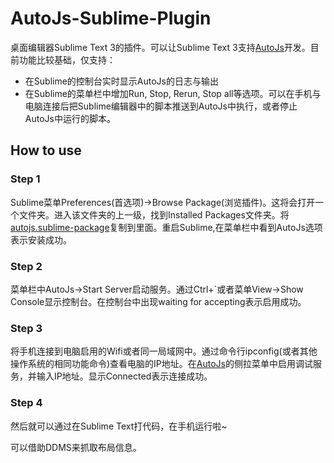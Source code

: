 # AutoJs-Sublime-Plugin

桌面编辑器Sublime Text 3的插件。可以让Sublime Text 3支持[AutoJs](https://github.com/hyb1996/NoRootScriptDroid)开发。目前功能比较基础，仅支持：
* 在Sublime的控制台实时显示AutoJs的日志与输出
* 在Sublime的菜单栏中增加Run, Stop, Rerun, Stop all等选项。可以在手机与电脑连接后把Sublime编辑器中的脚本推送到AutoJs中执行，或者停止AutoJs中运行的脚本。


## How to use

### Step 1
Sublime菜单Preferences(首选项)->Browse Package(浏览插件)。这将会打开一个文件夹。进入该文件夹的上一级，找到Installed Packages文件夹。将[autojs.sublime-package](https://raw.githubusercontent.com/hyb1996/AutoJs-Sublime-Plugin/master/autojs.sublime-package)复制到里面。重启Sublime,在菜单栏中看到AutoJs选项表示安装成功。

### Step 2
菜单栏中AutoJs->Start Server启动服务。通过Ctrl+`或者菜单View->Show Console显示控制台。在控制台中出现waiting for accepting表示启用成功。

### Step 3
将手机连接到电脑启用的Wifi或者同一局域网中。通过命令行ipconfig(或者其他操作系统的相同功能命令)查看电脑的IP地址。在[AutoJs](https://github.com/hyb1996/NoRootScriptDroid)的侧拉菜单中启用调试服务，并输入IP地址。显示Connected表示连接成功。

### Step 4
然后就可以通过在Sublime Text打代码，在手机运行啦~

可以借助DDMS来抓取布局信息。
